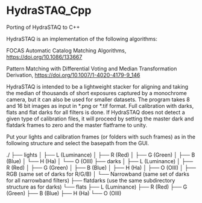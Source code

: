 # HydraSTAQ_Cpp
Porting of HydraSTAQ to C++

HydraSTAQ is an implementation of the following algorithms:

FOCAS Automatic Catalog Matching Algorithms, https://doi.org/10.1086/133667

Pattern Matching with Differential Voting and Median Transformation Derivation, https://doi.org/10.1007/1-4020-4179-9_146

HydraSTAQ is intended to be a lightweight stacker for aligning and taking the median of thousands of short exposures captured by a monochrome camera, but it can also be used for smaller datasets. 
The program takes 8 and 16 bit images as input in *.png or *.tif format. Full calibration with darks, flats and flat darks for all filters is done. If HydraSTAQ does not detect a given type of 
calibration files, it will proceed by setting the master dark and flatdark frames to zero and the master flatframe to unity.

Put your lights and calibration frames (or folders with such frames) as in the following structure and select the basepath from the GUI.

./
├── lights
│   ├── L (Luminance)
│   ├── R (Red)
│   ├── G (Green)
│   ├── B (Blue)
│   └── H (Ha)
│   └── O (OIII)
├── darks
│   ├── L (Luminance)
│   ├── R (Red)
│   ├── G (Green)
│   ├── B (Blue)
│   ├── H (Ha)
│   ├── O (OIII)
│   ├── RGB (same set of darks for R/G/B)
│   └── Narrowband (same set of darks for all narrowband filters)
├── flatdarks (use the same subdirectory structure as for darks)
└── flats
    ├── L (Luminance)
    ├── R (Red)
    ├── G (Green)
    ├── B (Blue)
    ├── H (Ha)
    └── O (OIII)
